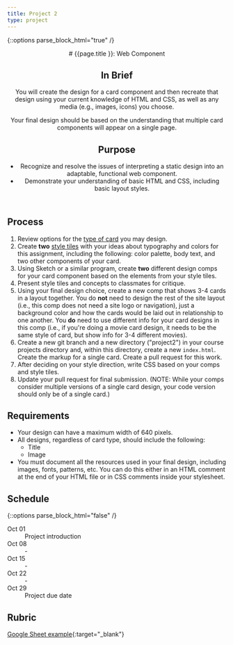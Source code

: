 ```yaml
---
title: Project 2
type: project
---
```


{::options parse_block_html="true" /}

<header>
# {{page.title }}: Web Component

## In Brief
You will create the design for a card component and then recreate that design using your current knowledge of HTML and CSS, as well as any media (e.g., images, icons) you choose.

Your final design should be based on the understanding that multiple card components will appear on a single page.

## Purpose
- Recognize and resolve the issues of interpreting a static design into an adaptable, functional web component.
- Demonstrate your understanding of basic HTML and CSS, including basic layout styles.
</header>

<section>

## Process
1. Review options for the [type of card](#additional-requirements-based-on-card-type) you may design.
1. Create **two** [style tiles](https://alistapart.com/article/style-tiles-and-how-they-work) with your ideas about typography and colors for this assignment, including the following: color palette, body text, and two other components of your card.
1. Using Sketch or a similar program, create **two** different design comps for your card component based on the elements from your style tiles.
1. Present style tiles and concepts to classmates for critique.
1. Using your final design choice, create a new comp that shows 3-4 cards in a layout together. You do **not** need to design the rest of the site layout (i.e., this comp does not need a site logo or navigation), just a background color and how the cards would be laid out in relationship to one another. You **do** need to use different info for your card designs in this comp (i.e., if you're doing a movie card design, it needs to be the same style of card, but show info for 3-4 different movies).
1. Create a new git branch and a new directory ("project2") in your course projects directory and, within this directory, create a new `index.html`. Create the markup for a single card. Create a pull request for this work.
1. After deciding on your style direction, write CSS based on your comps and style tiles.
1. Update your pull request for final submission. (NOTE: While your comps consider multiple versions of a single card design, your code version should only be of a single card.)

## Requirements
- Your design can have a maximum width of 640 pixels.
- All designs, regardless of card type, should include the following:
  - Title
  - Image
- You must document all the resources used in your final design, including images, fonts, patterns, etc. You can do this either in an HTML comment at the end of your HTML file or in CSS comments inside your stylesheet.

</section>

<aside>

## Schedule

{::options parse_block_html="false" /}
<dl>
<dt>Oct 01</dt>
<dd>Project introduction</dd>
<dt>Oct 08</dt>
<dd>-</dd>
<dt>Oct 15</dt>
<dd>-</dd>
<dt>Oct 22</dt>
<dd>-</dd>
<dt>Oct 29</dt>
<dd>Project due date</dd>
</dl>

## Rubric
[Google Sheet example](){:target="_blank"}

</aside>
